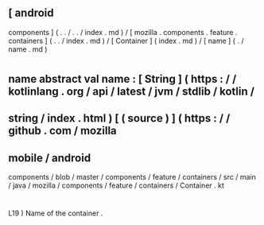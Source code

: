 [
android
-
components
]
(
.
.
/
.
.
/
index
.
md
)
/
[
mozilla
.
components
.
feature
.
containers
]
(
.
.
/
index
.
md
)
/
[
Container
]
(
index
.
md
)
/
[
name
]
(
.
/
name
.
md
)
#
name
abstract
val
name
:
[
String
]
(
https
:
/
/
kotlinlang
.
org
/
api
/
latest
/
jvm
/
stdlib
/
kotlin
/
-
string
/
index
.
html
)
[
(
source
)
]
(
https
:
/
/
github
.
com
/
mozilla
-
mobile
/
android
-
components
/
blob
/
master
/
components
/
feature
/
containers
/
src
/
main
/
java
/
mozilla
/
components
/
feature
/
containers
/
Container
.
kt
#
L19
)
Name
of
the
container
.
